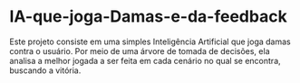 # IA-que-joga-Damas-e-da-feedback
Este projeto consiste em uma simples Inteligência Artificial que joga damas contra o usuário. Por meio de uma árvore de tomada de decisões, ela analisa a melhor jogada a ser feita em cada cenário no qual se encontra, buscando a vitória.
